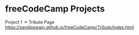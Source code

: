 # freeCodeCamp Projects<br>
Project 1 -> Tribute Page<br>
https://sandipswain.github.io/freeCodeCamp/Tribute/index.html
